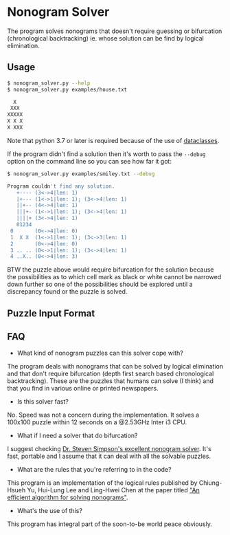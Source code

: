 # Nonogram Solver

The program solves nonograms that doesn't require guessing or bifurcation
(chronological backtracking) ie. whose solution can be find by logical
elimination.

## Usage

```bash
$ nonogram_solver.py --help
$ nonogram_solver.py examples/house.txt

  X
 XXX
XXXXX
X X X
X XXX
```

Note that python 3.7 or later is required because of the use of
[dataclasses](https://docs.python.org/3/library/dataclasses.html).

If the program didn't find a solution then it's worth to pass the `--debug`
option on the command line so you can see how far it got:

```bash
$ nonogram_solver.py examples/smiley.txt --debug

Program couldn't find any solution.
   +---- (3<->4|len: 1)
   |+--- (1<->1|len: 1); (3<->4|len: 1)
   ||+-- (4<->4|len: 1)
   |||+- (1<->1|len: 1); (3<->4|len: 1)
   ||||+ (3<->4|len: 1)
   01234
 0       (0<->4|len: 0)
 1  X X  (1<->1|len: 1); (3<->3|len: 1)
 2       (0<->4|len: 0)
 3 .. .. (0<->1|len: 1); (3<->4|len: 1)
 4 ..X.. (0<->4|len: 3)
```

BTW the puzzle above would require bifurcation for the solution because the
possibilities as to which cell mark as black or white cannot be narrowed down
further so one of the possibilities should be explored until a discrepancy
found or the puzzle is solved.

## Puzzle Input Format

## FAQ

* What kind of nonogram puzzles can this solver cope with?

The program deals with nonograms that can be solved by logical elimination and
that don't require bifurcation (depth first search based chronological
backtracking). These are the puzzles that humans can solve (I think) and that
you find in various online or printed newspapers.

* Is this solver fast?

No. Speed was not a concern during the implementation. It solves a 100x100
puzzle within 12 seconds on a @2.53GHz Inter i3 CPU.

* What if I need a solver that do bifurcation?

I suggest checking
[Dr. Steven Simpson's excellent nonogram solver](http://scc-forge.lancaster.ac.uk/open/simpsons/software/pkg-nonowimp.htmlz.en-GB). It's fast, portable and I assume that it can deal with all the solvable
puzzles.

* What are the rules that you're referring to in the code?

This program is an implementation of the logical rules published by
Chiung-Hsueh Yu, Hui-Lung Lee and Ling-Hwei Chen at the paper titled 
["An efficient algorithm for solving nonograms"](https://link.springer.com/article/10.1007/s10489-009-0200-0).

* What's the use of this?

This program has integral part of the soon-to-be world peace obviously.
